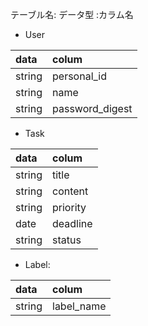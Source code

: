 テーブル名:
データ型 :カラム名

- User 

| data       | colum           |
|:-----------|:----------------|
| string     | personal_id     |    
| string     | name            | 
| string     | password_digest | 

- Task

| data       | colum           |
|:-----------|:----------------|
| string     | title           |    
| string     | content         | 
| string     | priority        | 
| date       | deadline        |
| string     | status          |

- Label:

| data       | colum           |
|:-----------|:----------------|
| string     | label_name      |    
